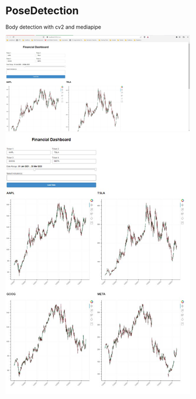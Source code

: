 # PoseDetection
Body detection with cv2 and mediapipe

![ScreenShot 1](https://github.com/jorgechavarriaga/FinancialDashboard/blob/main/Screenshot-1.jpg)
![ScreenShot 2](https://github.com/jorgechavarriaga/FinancialDashboard/blob/main/Screenshot-2.jpg)